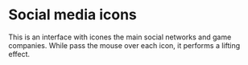# Social media icons

This is an interface with icones the main social networks and game companies. While pass the mouse over each icon, it performs a lifting effect.
